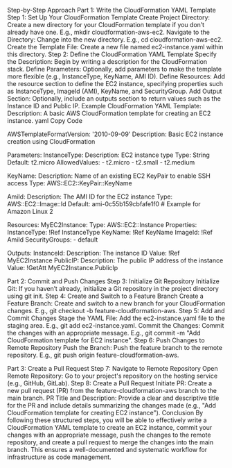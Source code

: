 Step-by-Step Approach
Part 1:
 Write the CloudFormation YAML Template
Step 1:
 Set Up Your CloudFormation Template
Create Project Directory: Create a new directory for your CloudFormation template if you don’t already have one. E.g., mkdir cloudformation-aws-ec2.
Navigate to the Directory: Change into the new directory. E.g., cd cloudformation-aws-ec2.
Create the Template File: Create a new file named ec2-instance.yaml within this directory.
Step 2:
 Define the CloudFormation YAML Template
Specify the Description:
 Begin by writing a description for the CloudFormation stack.
Define Parameters:
 Optionally, add parameters to make the template more flexible (e.g., InstanceType, KeyName, AMI ID).
Define Resources:
 Add the resource section to define the EC2 instance, specifying properties such as InstanceType, ImageId (AMI), KeyName, and SecurityGroup.
Add Output Section:
 Optionally, include an outputs section to return values such as the Instance ID and Public IP.
Example CloudFormation YAML Template:
Description:
 A basic AWS CloudFormation template for creating an EC2 instance.
yaml
Copy Code


AWSTemplateFormatVersion: '2010-09-09'
Description: Basic EC2 instance creation using CloudFormation

Parameters:
  InstanceType:
    Description: EC2 instance type
    Type: String
    Default: t2.micro
    AllowedValues:
      - t2.micro
      - t2.small
      - t2.medium

  KeyName:
    Description: Name of an existing EC2 KeyPair to enable SSH access
    Type: AWS::EC2::KeyPair::KeyName

  AmiId:
    Description: The AMI ID for the EC2 instance
    Type: AWS::EC2::Image::Id
    Default: ami-0c55b159cbfafe1f0  # Example for Amazon Linux 2

Resources:
  MyEC2Instance:
    Type: AWS::EC2::Instance
    Properties:
      InstanceType: !Ref InstanceType
      KeyName: !Ref KeyName
      ImageId: !Ref AmiId
      SecurityGroups:
        - default

Outputs:
  InstanceId:
    Description: The instance ID
    Value: !Ref MyEC2Instance
  PublicIP:
    Description: The public IP address of the instance
    Value: !GetAtt MyEC2Instance.PublicIp

Part 2:
 Commit and Push Changes
Step 3:
 Initialize Git Repository
Initialize Git: If you haven’t already, initialize a Git repository in the project directory using git init.
Step 4:
 Create and Switch to a Feature Branch
Create a Feature Branch: Create and switch to a new branch for your CloudFormation changes. E.g., git checkout -b feature-cloudformation-aws.
Step 5:
 Add and Commit Changes
Stage the YAML File: Add the ec2-instance.yaml file to the staging area. E.g., git add ec2-instance.yaml.
Commit the Changes: Commit the changes with an appropriate message. E.g., git commit -m "Add CloudFormation template for EC2 instance".
Step 6:
 Push Changes to Remote Repository
Push the Branch: Push the feature branch to the remote repository. E.g., git push origin feature-cloudformation-aws.

Part 3:
 Create a Pull Request
Step 7:
 Navigate to Remote Repository
Open Remote Repository: Go to your project's repository on the hosting service (e.g., GitHub, GitLab).
Step 8:
 Create a Pull Request
Initiate PR:
 Create a new pull request (PR) from the feature-cloudformation-aws branch to the main branch.
PR Title and Description: Provide a clear and descriptive title for the PR and include details summarizing the changes made (e.g., "Add CloudFormation template for creating EC2 instance").
Conclusion
By following these structured steps, you will be able to effectively write a CloudFormation YAML template to create an EC2 instance, commit your changes with an appropriate message, push the changes to the remote repository, and create a pull request to merge the changes into the main branch. This ensures a well-documented and systematic workflow for infrastructure as code management.



